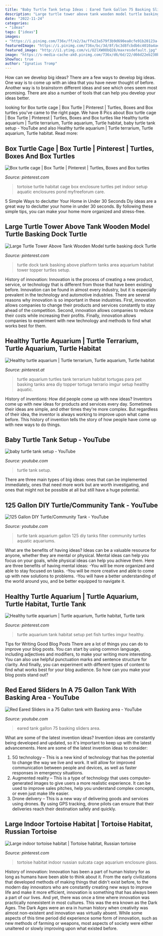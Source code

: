 ```yaml
---
title: "Baby Turtle Tank Setup Ideas : Eared Tank Gallon 75 Basking Sliders Area"
description: "Large turtle tower above tank wooden model turtle basking dock turtle"
date: "2022-11-24"
categories:
- "ideas"
tags: ["ideas"]
images:
- "https://i.pinimg.com/736x/ff/e2/3a/ffe23a579f3b9d690ea8cfe91b20123a--tortoise-cage-tortoise-habitat.jpg"
featuredImage: "https://i.pinimg.com/736x/bc/3d/8f/bc3d8fcbdb6c4010a4aede8a3315adc4.jpg"
featured_image: "http://i1.ytimg.com/vi/O2lXW0ObQ28/maxresdefault.jpg"
image: "https://s-media-cache-ak0.pinimg.com/736x/d6/6d/22/d66d22eb230bda9afed94031c21b721d.jpg"
ShowToc: true
author: "Ignatius Tromp"
---
```



How can we develop big ideas?
There are a few ways to develop big ideas. One way is to come up with an idea that you have never thought of before. Another way is to brainstorm different ideas and see which ones seem most promising. There are also a number of tools that can help you develop your ideas better.

	

		
looking for Box turtle cage | Box Turtle | Pinterest | Turtles, Boxes and Box turtles you've came to the right page. We have 8 Pics about Box turtle cage | Box Turtle | Pinterest | Turtles, Boxes and Box turtles like Healthy turtle aquarium | Turtle terrarium, Turtle aquarium, Turtle habitat, baby turtle tank setup - YouTube and also Healthy turtle aquarium | Turtle terrarium, Turtle aquarium, Turtle habitat. Read more:
		
    
## Box Turtle Cage | Box Turtle | Pinterest | Turtles, Boxes And Box Turtles

<img loading=lazy src="https://s-media-cache-ak0.pinimg.com/736x/d6/6d/22/d66d22eb230bda9afed94031c21b721d.jpg" onerror="this.onerror=null;this.src='https://tse3.mm.bing.net/th?id=OIP.ssCp-5Mo7jjKDx51fRxdAAHaEP&amp;pid=15.1';" alt="Box turtle cage | Box Turtle | Pinterest | Turtles, Boxes and Box turtles">

_Source: pinterest.com_

>tortoise turtle habitat cage box enclosure turtles pet indoor setup aquatic enclosures pond myfreeforum care. 

	

5 Simple Ways to declutter Your Home in Under 30 Seconds
Diy ideas are a great way to declutter your home in under 30 seconds. By following these simple tips, you can make your home more organized and stress-free.

    
## Large Turtle Tower Above Tank Wooden Model Turtle Basking Dock Turtle

<img loading=lazy src="https://i.pinimg.com/736x/bc/3d/8f/bc3d8fcbdb6c4010a4aede8a3315adc4.jpg" onerror="this.onerror=null;this.src='https://tse4.mm.bing.net/th?id=OIP.oQP0dWTe7LAvJWO_YRIBswHaFj&amp;pid=15.1';" alt="Large Turtle Tower Above Tank Wooden Model turtle basking dock Turtle">

_Source: pinterest.com_

>turtle dock tank basking above platform tanks area aquarium habitat tower topper turtles setup. 

	

History of innovation:
Innovation is the process of creating a new product, service, or technology that is different from those that have been existing before. Innovation can be found in almost every industry, but it is especially prevalent in the technology and automotive industries. There are several reasons why innovation is so important in these industries. First, innovation allows companies to change their products and services constantly to stay ahead of the competition. Second, innovation allows companies to reduce their costs while increasing their profits. Finally, innovation allows companies to experiment with new technology and methods to find what works best for them.

    
## Healthy Turtle Aquarium | Turtle Terrarium, Turtle Aquarium, Turtle Habitat

<img loading=lazy src="https://i.pinimg.com/736x/9f/69/26/9f69263eef9ed87174d2c0d64b7a15b6.jpg" onerror="this.onerror=null;this.src='https://tse2.mm.bing.net/th?id=OIP.B7WV4sb0HiwT4P42MPSmRwHaFj&amp;pid=15.1';" alt="Healthy turtle aquarium | Turtle terrarium, Turtle aquarium, Turtle habitat">

_Source: pinterest.at_

>turtle aquarium turtles tank terrarium habitat tortugas para pet basking tanks area diy topper tortuga terrario imgur setup healthy aquatic. 

	

History of inventions: How did people come up with new ideas?
Inventors come up with new ideas for products and services every day. Sometimes their ideas are simple, and other times they're more complex. But regardless of their idea, the inventor is always working to improve upon what came before. This history of invention tells the story of how people have come up with new ways to do things.

    
## Baby Turtle Tank Setup - YouTube

<img loading=lazy src="https://i.ytimg.com/vi/Wx38XIWE-Ok/maxresdefault.jpg" onerror="this.onerror=null;this.src='https://tse2.mm.bing.net/th?id=OIP.1yW7sidXuXoN6kz0sjpiXQHaEK&amp;pid=15.1';" alt="baby turtle tank setup - YouTube">

_Source: youtube.com_

>turtle tank setup. 

	

There are three main types of big ideas: ones that can be implemented immediately, ones that need more work but are worth investigating, and ones that might not be possible at all but still have a huge potential.

    
## 125 Gallon DIY Turtle/Community Tank - YouTube

<img loading=lazy src="https://i.ytimg.com/vi/n705hPWpsmQ/maxresdefault.jpg" onerror="this.onerror=null;this.src='https://tse2.mm.bing.net/th?id=OIP.rYgnyY90vN7kIFNOM7jZQQHaEK&amp;pid=15.1';" alt="125 Gallon DIY Turtle/Community Tank - YouTube">

_Source: youtube.com_

>turtle tank aquarium gallon 125 diy tanks filter community turtles aquatic aquariums. 

	

What are the benefits of having ideas?
Ideas can be a valuable resource for anyone, whether they are mental or physical. Mental ideas can help you focus on your goals, while physical ideas can help you achieve them. Here are three benefits of having mental ideas: 
-You will be more organized and able to stay focused on tasks. 
-You will be more creative and able to come up with new solutions to problems. 
-You will have a better understanding of the world around you, and be better equipped to navigate it.

    
## Healthy Turtle Aquarium | Turtle Aquarium, Turtle Habitat, Turtle Tank

<img loading=lazy src="https://i.pinimg.com/originals/00/d4/50/00d45036ed9296a2ac157560f9879a23.jpg" onerror="this.onerror=null;this.src='https://tse1.mm.bing.net/th?id=OIP.4hO59ftCgZx-UD7kigHWQQHaJ3&amp;pid=15.1';" alt="Healthy turtle aquarium | Turtle aquarium, Turtle habitat, Turtle tank">

_Source: pinterest.com_

>turtle aquarium tank habitat setup pet fish turtles imgur healthy. 

	

Tips for Writing Good Blog Posts
There are a lot of things you can do to improve your blog posts. You can start by using common language, including adjectives and modifiers, to make your writing more interesting. You can also use helpful punctuation marks and sentence structure for clarity. And finally, you can experiment with different types of content to find what works best for your blog audience. So how can you make your blog posts stand out?

    
## Red Eared Sliders In A 75 Gallon Tank With Basking Area - YouTube

<img loading=lazy src="http://i1.ytimg.com/vi/O2lXW0ObQ28/maxresdefault.jpg" onerror="this.onerror=null;this.src='https://tse1.mm.bing.net/th?id=OIP.wxcnPTGUlVZt5iG51rUgsQHaEK&amp;pid=15.1';" alt="Red Eared Sliders in a 75 Gallon tank with Basking area - YouTube">

_Source: youtube.com_

>eared tank gallon 75 basking sliders area. 

	

What are some of the latest invention ideas?
Invention ideas are constantly being developed and updated, so it's important to keep up with the latest advancements. Here are some of the latest invention ideas to consider:
1. 5G technology – This is a new kind of technology that has the potential to change the way we live and work. It will allow for improved communication between people and devices, as well as faster responses in emergency situations.
2. Augmented reality – This is a type of technology that uses computer-generated images to give users a more realistic experience. It can be used to improve sales pitches, help you understand complex concepts, or even just make life easier.
3. Drone delivery – This is a new way of delivering goods and services using drones. By using GPS tracking, drone pilots can ensure that their deliveries reach their destination safely and quickly.

    
## Large Indoor Tortoise Habitat | Tortoise Habitat, Russian Tortoise

<img loading=lazy src="https://i.pinimg.com/736x/ff/e2/3a/ffe23a579f3b9d690ea8cfe91b20123a--tortoise-cage-tortoise-habitat.jpg" onerror="this.onerror=null;this.src='https://tse3.mm.bing.net/th?id=OIP.xvsk3hWNU7xkTPD1kzhnyAHaFj&amp;pid=15.1';" alt="Large indoor tortoise habitat | Tortoise habitat, Russian tortoise">

_Source: pinterest.com_

>tortoise habitat indoor russian sulcata cage aquarium enclosure glass. 

	

History of innovation:
Innovation has been a part of human history for as long as humans have been able to think about it. From the early civilizations that developed methods of making things that didn't exist before, to the modern day innovators who are constantly creating new ways to improve life and make it more efficient, innovation is something that has always been a part of our lives. And yet, there was once a time where innovation was practically nonexistent in most cultures. This was the era known as the Dark Ages.
The Dark Ages were an era in human history when creativity was almost non-existent and innovation was virtually absent. While some aspects of this time period did experience some form of innovation, such as new methods of farming or weapons, most aspects of society were either unaltered or slowly improving upon what existed before.


